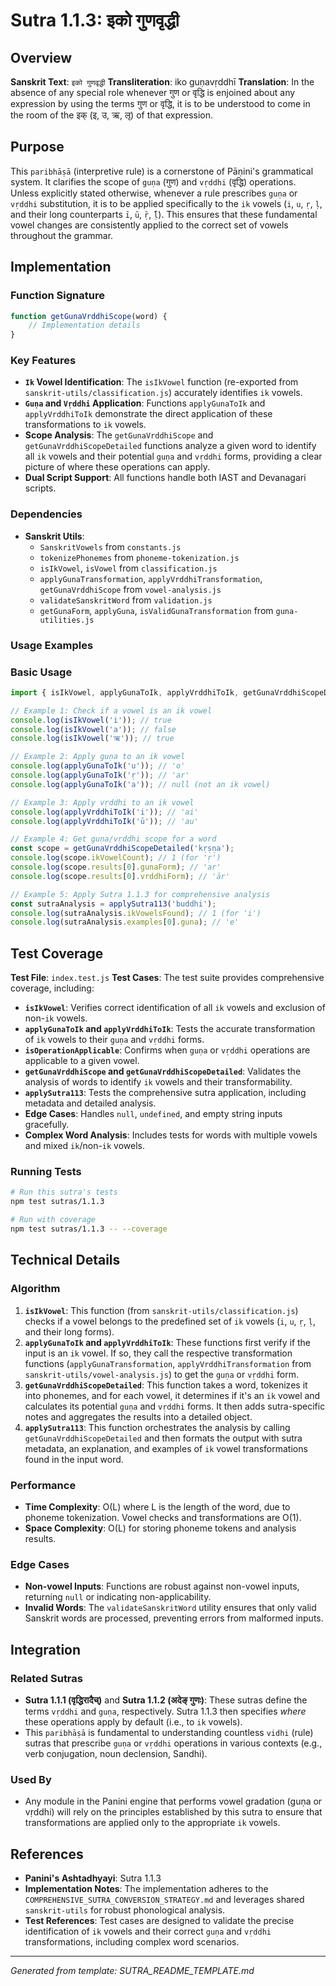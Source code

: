 # Sutra 1.1.3: इको गुणवृद्धी

## Overview

**Sanskrit Text**: `इको गुणवृद्धी`
**Transliteration**: iko guṇavṛddhī
**Translation**: In the absence of any special role whenever गुण or वृद्धि is enjoined about any expression by using the terms गुण or वृद्धि, it is to be understood to come in the room of the इक् (इ, उ, ऋ, लृ) of that expression.

## Purpose

This `paribhāṣā` (interpretive rule) is a cornerstone of Pāṇini's grammatical system. It clarifies the scope of `guṇa` (गुण) and `vṛddhi` (वृद्धि) operations. Unless explicitly stated otherwise, whenever a rule prescribes `guṇa` or `vṛddhi` substitution, it is to be applied specifically to the `ik` vowels (`i`, `u`, `ṛ`, `ḷ`, and their long counterparts `ī`, `ū`, `ṝ`, `ḹ`). This ensures that these fundamental vowel changes are consistently applied to the correct set of vowels throughout the grammar.

## Implementation

### Function Signature
```javascript
function getGunaVrddhiScope(word) {
    // Implementation details
}
```

### Key Features
- **`Ik` Vowel Identification**: The `isIkVowel` function (re-exported from `sanskrit-utils/classification.js`) accurately identifies `ik` vowels.
- **`Guṇa` and `Vṛddhi` Application**: Functions `applyGunaToIk` and `applyVrddhiToIk` demonstrate the direct application of these transformations to `ik` vowels.
- **Scope Analysis**: The `getGunaVrddhiScope` and `getGunaVrddhiScopeDetailed` functions analyze a given word to identify all `ik` vowels and their potential `guṇa` and `vṛddhi` forms, providing a clear picture of where these operations can apply.
- **Dual Script Support**: All functions handle both IAST and Devanagari scripts.

### Dependencies
- **Sanskrit Utils**:
  - `SanskritVowels` from `constants.js`
  - `tokenizePhonemes` from `phoneme-tokenization.js`
  - `isIkVowel`, `isVowel` from `classification.js`
  - `applyGunaTransformation`, `applyVrddhiTransformation`, `getGunaVrddhiScope` from `vowel-analysis.js`
  - `validateSanskritWord` from `validation.js`
  - `getGunaForm`, `applyGuna`, `isValidGunaTransformation` from `guna-utilities.js`

### Usage Examples

### Basic Usage
```javascript
import { isIkVowel, applyGunaToIk, applyVrddhiToIk, getGunaVrddhiScopeDetailed, applySutra113, isOperationApplicable } from './index.js';

// Example 1: Check if a vowel is an ik vowel
console.log(isIkVowel('i')); // true
console.log(isIkVowel('a')); // false
console.log(isIkVowel('ऋ')); // true

// Example 2: Apply guṇa to an ik vowel
console.log(applyGunaToIk('u')); // 'o'
console.log(applyGunaToIk('ṛ')); // 'ar'
console.log(applyGunaToIk('a')); // null (not an ik vowel)

// Example 3: Apply vṛddhi to an ik vowel
console.log(applyVrddhiToIk('i')); // 'ai'
console.log(applyVrddhiToIk('ū')); // 'au'

// Example 4: Get guṇa/vṛddhi scope for a word
const scope = getGunaVrddhiScopeDetailed('kṛṣṇa');
console.log(scope.ikVowelCount); // 1 (for 'ṛ')
console.log(scope.results[0].gunaForm); // 'ar'
console.log(scope.results[0].vrddhiForm); // 'ār'

// Example 5: Apply Sutra 1.1.3 for comprehensive analysis
const sutraAnalysis = applySutra113('buddhi');
console.log(sutraAnalysis.ikVowelsFound); // 1 (for 'i')
console.log(sutraAnalysis.examples[0].guna); // 'e'
```

## Test Coverage

**Test File**: `index.test.js`
**Test Cases**: The test suite provides comprehensive coverage, including:
- **`isIkVowel`**: Verifies correct identification of all `ik` vowels and exclusion of non-`ik` vowels.
- **`applyGunaToIk` and `applyVrddhiToIk`**: Tests the accurate transformation of `ik` vowels to their `guṇa` and `vṛddhi` forms.
- **`isOperationApplicable`**: Confirms when `guṇa` or `vṛddhi` operations are applicable to a given vowel.
- **`getGunaVrddhiScope` and `getGunaVrddhiScopeDetailed`**: Validates the analysis of words to identify `ik` vowels and their transformability.
- **`applySutra113`**: Tests the comprehensive sutra application, including metadata and detailed analysis.
- **Edge Cases**: Handles `null`, `undefined`, and empty string inputs gracefully.
- **Complex Word Analysis**: Includes tests for words with multiple vowels and mixed `ik`/non-`ik` vowels.

### Running Tests
```bash
# Run this sutra's tests
npm test sutras/1.1.3

# Run with coverage
npm test sutras/1.1.3 -- --coverage
```

## Technical Details

### Algorithm
1.  **`isIkVowel`**: This function (from `sanskrit-utils/classification.js`) checks if a vowel belongs to the predefined set of `ik` vowels (`i`, `u`, `ṛ`, `ḷ`, and their long forms).
2.  **`applyGunaToIk` and `applyVrddhiToIk`**: These functions first verify if the input is an `ik` vowel. If so, they call the respective transformation functions (`applyGunaTransformation`, `applyVrddhiTransformation` from `sanskrit-utils/vowel-analysis.js`) to get the `guṇa` or `vṛddhi` form.
3.  **`getGunaVrddhiScopeDetailed`**: This function takes a word, tokenizes it into phonemes, and for each vowel, it determines if it's an `ik` vowel and calculates its potential `guṇa` and `vṛddhi` forms. It then adds sutra-specific notes and aggregates the results into a detailed object.
4.  **`applySutra113`**: This function orchestrates the analysis by calling `getGunaVrddhiScopeDetailed` and then formats the output with sutra metadata, an explanation, and examples of `ik` vowel transformations found in the input word.

### Performance
- **Time Complexity**: O(L) where L is the length of the word, due to phoneme tokenization. Vowel checks and transformations are O(1).
- **Space Complexity**: O(L) for storing phoneme tokens and analysis results.

### Edge Cases
- **Non-vowel Inputs**: Functions are robust against non-vowel inputs, returning `null` or indicating non-applicability.
- **Invalid Words**: The `validateSanskritWord` utility ensures that only valid Sanskrit words are processed, preventing errors from malformed inputs.

## Integration

### Related Sutras
- **Sutra 1.1.1 (वृद्धिरादैच्)** and **Sutra 1.1.2 (अदेङ् गुणः)**: These sutras define the terms `vṛddhi` and `guṇa`, respectively. Sutra 1.1.3 then specifies *where* these operations apply by default (i.e., to `ik` vowels).
- This `paribhāṣā` is fundamental to understanding countless `vidhi` (rule) sutras that prescribe `guṇa` or `vṛddhi` operations in various contexts (e.g., verb conjugation, noun declension, Sandhi).

### Used By
- Any module in the Panini engine that performs vowel gradation (guṇa or vṛddhi) will rely on the principles established by this sutra to ensure that transformations are applied only to the appropriate `ik` vowels.

## References

- **Panini's Ashtadhyayi**: Sutra 1.1.3
- **Implementation Notes**: The implementation adheres to the `COMPREHENSIVE_SUTRA_CONVERSION_STRATEGY.md` and leverages shared `sanskrit-utils` for robust phonological analysis.
- **Test References**: Test cases are designed to validate the precise identification of `ik` vowels and their correct `guṇa` and `vṛddhi` transformations, including complex word scenarios.

---

*Generated from template: SUTRA_README_TEMPLATE.md*